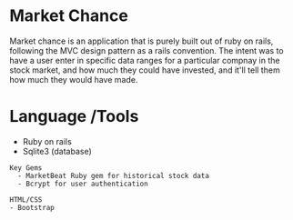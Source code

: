 # Market Chance
  
  Market chance is an application that is purely built out of ruby on rails, following the MVC design pattern as a rails convention. The intent was to have a user enter in specific data ranges for a particular compnay in the stock market, and how much they could have invested, and it'll tell them how much they would have made. 
  
 # Language /Tools
   - Ruby on rails
   - Sqlite3 (database)
    
    Key Gems
      - MarketBeat Ruby gem for historical stock data
      - Bcrypt for user authentication 

    HTML/CSS
    - Bootstrap 
  
  
  
